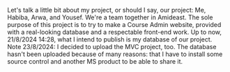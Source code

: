 Let's talk a little bit about my project, or should I say, our project: Me, Habiba, Arwa, and Yousef. We're a team together in Amideast. The sole purpose of this project is to try to make a Course Admin website, provided with a real-looking database and a respectable front-end work.
Up to now, 21/8/2024 14:28, what I intend to publish is my database of our project.
Note 23/8/2024: I decided to upload the MVC project, too. The database hasn't been uploaded because of many reasons: that I have to install some source control and another MS product to be able to share it. 
